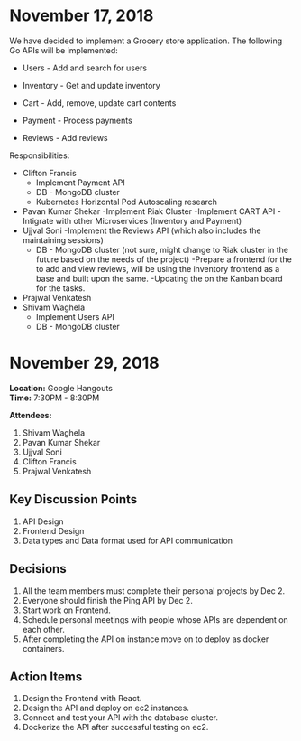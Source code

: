 # **November 17, 2018**

We have decided to implement a Grocery store application. The following Go APIs will be implemented:

- Users - Add and search for users

- Inventory - Get and update inventory

- Cart - Add, remove, update cart contents

- Payment - Process payments

- Reviews - Add reviews 



Responsibilities:

- Clifton Francis
  - Implement Payment API
  - DB - MongoDB cluster
  - Kubernetes Horizontal Pod Autoscaling research
- Pavan Kumar Shekar
  -Implement Riak Cluster
  -Implement CART API
  -Intigrate with other Microservices (Inventory and Payment)
- Ujjval Soni
  -Implement the Reviews API (which also includes the maintaining sessions)
  - DB - MongoDB cluster (not sure, might change to Riak cluster in the future based on the needs of the project)
  -Prepare a frontend for the to add and view reviews, will be using the inventory frontend as a base and built upon the same.
  -Updating the on the Kanban board for the tasks.
- Prajwal Venkatesh
- Shivam Waghela
  - Implement Users API
  - DB - MongoDB cluster

# **November 29, 2018**

**Location:** Google Hangouts</br>
**Time:** 7:30PM - 8:30PM</br>

**Attendees:**

1. Shivam Waghela
2. Pavan Kumar Shekar
3. Ujjval Soni
4. Clifton Francis
5. Prajwal Venkatesh


## Key Discussion Points
1. API Design
2. Frontend Design
2. Data types and Data format used for API communication 


## Decisions

1. All the team members must complete their personal projects by Dec 2.
2. Everyone should finish the Ping API by Dec 2.
3. Start work on Frontend.
4. Schedule personal meetings with people whose APIs are dependent on each other.
5. After completing the API on instance move on to deploy as docker containers.


## Action Items
1. Design the Frontend with React.
2. Design the API and deploy on ec2 instances.
3. Connect and test your API with the database cluster. 
4. Dockerize the API after successful testing on ec2.
